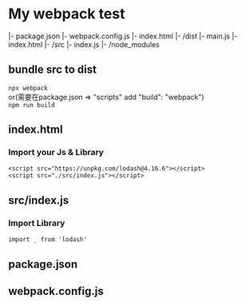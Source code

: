 # My webpack test

|- package.json
|- webpack.config.js
|- index.html
|- /dist
  |- main.js
  |- index.html
|- /src
  |- index.js
|- /node_modules

## bundle src to dist
```npx webpack```  
or(需要在package.json => "scripts" add "build": "webpack")  
```npm run build```

## index.html
### Import your Js & Library
```
<script src="https://unpkg.com/lodash@4.16.6"></script>
<script src="./src/index.js"></script>
```
## src/index.js
### Import Library
```
import _ from 'lodash'
```

## package.json
## webpack.config.js
